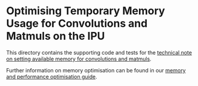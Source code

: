 # Optimising Temporary Memory Usage for Convolutions and Matmuls on the IPU

This directory contains the supporting code and tests for the [technical note on
setting available memory for convolutions and
matmuls](https://docs.graphcore.ai/projects/available-memory/en/latest/).

Further information on memory optimisation can be found in our [memory and
performance optimisation
guide](https://docs.graphcore.ai/projects/memory-performance-optimisation/en/2.5.0/main.html#common-memory-optimisations).

